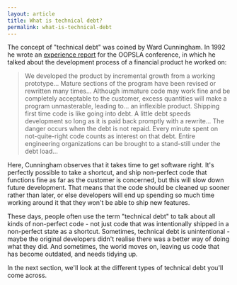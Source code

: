 ```yaml
---
layout: article
title: What is technical debt?
permalink: what-is-technical-debt
---
```


The concept of "technical debt" was coined by Ward Cunningham. In 1992 he wrote an [experience report](http://c2.com/doc/oopsla92.html) for the OOPSLA conference, in which he talked about the development process of a financial product he worked on:

> We developed the product by incremental growth from a working prototype... Mature sections of the program have been revised or rewritten many times... Although immature code may work fine and be completely acceptable to the customer, excess quantities will make a program unmasterable, leading to... an inflexible product. Shipping first time code is like going into debt. A little debt speeds development so long as it is paid back promptly with a rewrite... The danger occurs when the debt is not repaid. Every minute spent on not-quite-right code counts as interest on that debt. Entire engineering organizations can be brought to a stand-still under the debt load...

Here, Cunningham observes that it takes time to get software right. It's perfectly possible to take a shortcut, and ship non-perfect code that functions fine as far as the customer is concerned, but this will slow down future development. That means that the code should be cleaned up sooner rather than later, or else developers will end up spending so much time working around it that they won't be able to ship new features.

These days, people often use the term "technical debt" to talk about all kinds of non-perfect code - not just code that was intentionally shipped in a non-perfect state as a shortcut. Sometimes, technical debt is unintentional - maybe the original developers didn't realise there was a better way of doing what they did. And sometimes, the world moves on, leaving us code that has become outdated, and needs tidying up.

In the next section, we'll look at the different types of technical debt you'll come across.